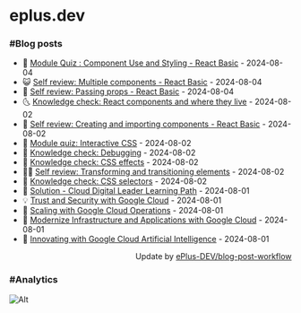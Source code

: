 # eplus.dev

### #Blog posts

<!-- BLOG-POST-LIST:START -->
 - 🧰 [Module Quiz : Component Use and Styling - React Basic](https://eplus.dev/module-quiz-component-use-and-styling-react-basic) - 2024-08-04
 - 😺 [Self review: Multiple components - React Basic](https://eplus.dev/self-review-multiple-components-react-basic) - 2024-08-04
 - 🗽 [Self review: Passing props - React Basic](https://eplus.dev/self-review-passing-props-react-basic) - 2024-08-04
 - 🌜 [Knowledge check: React components and where they live](https://eplus.dev/knowledge-check-react-components-and-where-they-live) - 2024-08-02
 - 📝 [Self review: Creating and importing components - React Basic](https://eplus.dev/self-review-creating-and-importing-components-react-basic) - 2024-08-02
 - 🚀 [Module quiz: Interactive CSS](https://eplus.dev/module-quiz-interactive-css) - 2024-08-02
 - 💼 [Knowledge check: Debugging](https://eplus.dev/knowledge-check-debugging) - 2024-08-02
 - 🦣 [Knowledge check: CSS effects](https://eplus.dev/knowledge-check-css-effects) - 2024-08-02
 - 👨‍🏫 [Self review: Transforming and transitioning elements](https://eplus.dev/self-review-transforming-and-transitioning-elements) - 2024-08-02
 - 🔭 [Knowledge check: CSS selectors](https://eplus.dev/knowledge-check-css-selectors) - 2024-08-02
 - 🤡 [Solution - Cloud Digital Leader Learning Path](https://eplus.dev/solution-cloud-digital-leader-learning-path) - 2024-08-01
 - 💡 [Trust and Security with Google Cloud](https://eplus.dev/trust-and-security-with-google-cloud) - 2024-08-01
 - 🦣 [Scaling with Google Cloud Operations](https://eplus.dev/scaling-with-google-cloud-operations) - 2024-08-01
 - 💪 [Modernize Infrastructure and Applications with Google Cloud](https://eplus.dev/modernize-infrastructure-and-applications-with-google-cloud) - 2024-08-01
 - 🤡 [Innovating with Google Cloud Artificial Intelligence](https://eplus.dev/innovating-with-google-cloud-artificial-intelligence) - 2024-08-01<!-- BLOG-POST-LIST:END -->

<div align="right">
  Update by <a target="_blank"
    href="https://github.com/ePlus-DEV/blog-post-workflow">ePlus-DEV/blog-post-workflow</a>
</div>

### #Analytics
![Alt](https://repobeats.axiom.co/api/embed/9990f7cddfbad8d834990b10ccad05f81ac1096f.svg "Repobeats analytics image")
